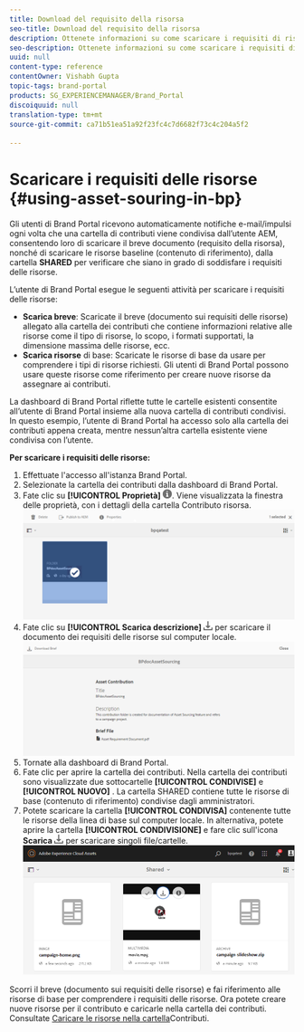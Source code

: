 ```yaml
---
title: Download del requisito della risorsa
seo-title: Download del requisito della risorsa
description: Ottenete informazioni su come scaricare i requisiti di risorse e le risorse di base in Brand Portal.
seo-description: Ottenete informazioni su come scaricare i requisiti di risorse e le risorse di base in Brand Portal.
uuid: null
content-type: reference
contentOwner: Vishabh Gupta
topic-tags: brand-portal
products: SG_EXPERIENCEMANAGER/Brand_Portal
discoiquuid: null
translation-type: tm+mt
source-git-commit: ca71b51ea51a92f23fc4c7d6682f73c4c204a5f2

---
```



# Scaricare i requisiti delle risorse {#using-asset-souring-in-bp}

Gli utenti di Brand Portal ricevono automaticamente notifiche e-mail/impulsi ogni volta che una cartella di contributi viene condivisa dall’utente AEM, consentendo loro di scaricare il breve documento (requisito della risorsa), nonché di scaricare le risorse baseline (contenuto di riferimento), dalla cartella **SHARED** per verificare che siano in grado di soddisfare i requisiti delle risorse.

L’utente di Brand Portal esegue le seguenti attività per scaricare i requisiti delle risorse:

* **Scarica breve**: Scaricate il breve (documento sui requisiti delle risorse) allegato alla cartella dei contributi che contiene informazioni relative alle risorse come il tipo di risorse, lo scopo, i formati supportati, la dimensione massima delle risorse, ecc.
* **Scarica risorse** di base: Scaricate le risorse di base da usare per comprendere i tipi di risorse richiesti. Gli utenti di Brand Portal possono usare queste risorse come riferimento per creare nuove risorse da assegnare ai contributi.

La dashboard di Brand Portal riflette tutte le cartelle esistenti consentite all’utente di Brand Portal insieme alla nuova cartella di contributi condivisi. In questo esempio, l’utente di Brand Portal ha accesso solo alla cartella dei contributi appena creata, mentre nessun’altra cartella esistente viene condivisa con l’utente.

**Per scaricare i requisiti delle risorse:**

1. Effettuate l&#39;accesso all&#39;istanza Brand Portal.
1. Selezionate la cartella dei contributi dalla dashboard di Brand Portal.
1. Fate clic su **[!UICONTROL Proprietà]** ![](assets/properties.png). Viene visualizzata la finestra delle proprietà, con i dettagli della cartella Contributo risorsa.
   ![](assets/download-asset-requirement1.png)
1. Fate clic su **[!UICONTROL Scarica descrizione]** ![](assets/download.png) per scaricare il documento dei requisiti delle risorse sul computer locale.
   ![](assets/download-asset-requirement2.png)
1. Tornate alla dashboard di Brand Portal.
1. Fate clic per aprire la cartella dei contributi. Nella cartella dei contributi sono visualizzate due sottocartelle **[!UICONTROL CONDIVISE]** e **[!UICONTROL NUOVO]** . La cartella SHARED contiene tutte le risorse di base (contenuto di riferimento) condivise dagli amministratori.
1. Potete scaricare la cartella **[!UICONTROL CONDIVISA]** contenente tutte le risorse della linea di base sul computer locale.
In alternativa, potete aprire la cartella **[!UICONTROL CONDIVISIONE]** e fare clic sull&#39;icona **Scarica** ![](assets/download.png) per scaricare singoli file/cartelle.
   ![](assets/download-asset-requirement3.png)

Scorri il breve (documento sui requisiti delle risorse) e fai riferimento alle risorse di base per comprendere i requisiti delle risorse. Ora potete creare nuove risorse per il contributo e caricarle nella cartella dei contributi. Consultate [Caricare le risorse nella cartella](brand-portal-upload-assets-to-contribution-folder.md)Contributi.

